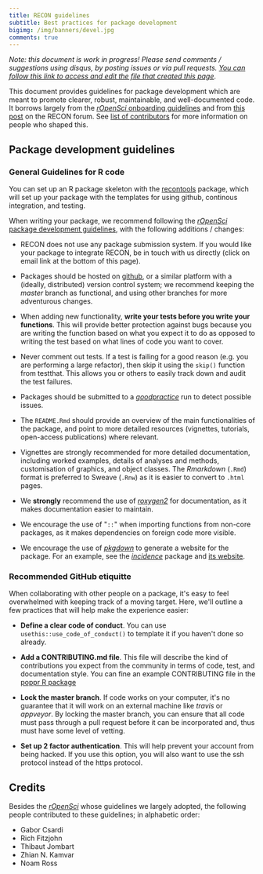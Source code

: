 ```yaml
---
title: RECON guidelines
subtitle: Best practices for package development
bigimg: /img/banners/devel.jpg
comments: true
---
```


*Note: this document is work in progress! Please send comments / suggestions
using disqus, by posting issues or via pull requests. 
[You can follow this link to access and edit the file that created this 
page](https://github.com/reconhub/reconhub.github.io/blob/master/guidelines.md)*.


This document provides guidelines for package development which are meant to
promote clearer, robust, maintainable, and well-documented code. It borrows
largely from the [*rOpenSci* onboarding
guidelines](https://github.com/ropensci/onboarding/) and from [this
post](http://discourse.repidemicsconsortium.org/t/scoring-system-for-r-packages/31/2)
on the RECON forum. See [list of contributors](#credits) for more information
on people who shaped this.



## Package development guidelines

### General Guidelines for R code

You can set up an R package skeleton with the
[recontools](https://github.com/reconhub/recontools#readme) package, which will
set up your package with the templates for using github, continous integration,
and testing. 

When writing your package, we recommend following the [*rOpenSci* package
development guidelines](https://ropensci.github.io/dev_guide/), with the
following additions / changes:

- RECON does not use any package submission system. If you would like your
  package to integrate RECON, be in touch with us directly (click on email link
  at the bottom of this page). 

- Packages should be hosted on [github](http://github.com), or a similar
  platform with a (ideally, distributed) version control system; we recommend
  keeping the *master* branch as functional, and using other branches for more
  adventurous changes.

- When adding new functionality, **write your tests before you write your 
  functions**. This will provide better protection against bugs because you are
  writing the function based on what you expect it to do as opposed to writing
  the test based on what lines of code you want to cover. 

- Never comment out tests. If a test is failing for a good reason (e.g. you are
  performing a large refactor), then skip it using the `skip()` function from
  testthat. This allows you or others to easily track down and audit the test
  failures. 

- Packages should be submitted to a
  [*goodpractice*](https://github.com/MangoTheCat/goodpractice/) run to detect
  possible issues.

- The `README.Rmd` should provide an overview of the main functionalities of
  the package, and point to more detailed resources (vignettes, tutorials,
  open-access publications) where relevant. 

- Vignettes are strongly recommended for more detailed documentation, including
  worked examples, details of analyses and methods, customisation of graphics,
  and object classes. The *Rmarkdown* (`.Rmd`) format is preferred to Sweave
  (`.Rnw`) as it is easier to convert to `.html` pages.
 
- We **strongly** recommend the use of
  [*roxygen2*](https://cran.r-project.org/web/packages/roxygen2/index.html) for
  documentation, as it makes documentation easier to maintain.

- We encourage the use of "`::`" when importing functions from non-core
  packages, as it makes dependencies on foreign code more visible. 

- We encourage the use of [*pkgdown*](http://github.com/hadley/pkgdown) to
  generate a website for the package. For an example, see the
  [*incidence*](http://github.com/reconhub/incidence) package and [its
  website](http://www.repidemicsconsortium.org/incidence/). 

### Recommended GitHub etiquitte

When collaborating with other people on a package, it's easy to feel overwhelmed
with keeping track of a moving target. Here, we'll outline a few practices that
will help make the experience easier:

 - **Define a clear code of conduct**. You can use `usethis::use_code_of_conduct()` to
   template it if you haven't done so already.

 - **Add a CONTRIBUTING.md file**. This file will describe the kind of
   contributions you expect from the community in terms of code, test, and 
   documentation style. You can fine an example CONTRIBUTING file in the 
   [poppr R package](https://github.com/grunwaldlab/poppr/blob/master/CONTRIBUTING.md)

 - **Lock the master branch**. If code works on your computer, it's no guarantee
   that it will work on an external machine like *travis* or *appveyor*. By
   locking the master branch, you can ensure that all code must pass through a
   pull request before it can be incorporated and, thus must have some level of
   vetting.

 - **Set up 2 factor authentication**. This will help prevent your account from
   being hacked. If you use this option, you will also want to use the ssh
   protocol instead of the https protocol. 

## Credits

Besides the [*rOpenSci*](http://ropensci.org/) whose guidelines we largely
adopted, the following people contributed to these guidelines; in alphabetic
order:

- Gabor Csardi
- Rich Fitzjohn
- Thibaut Jombart
- Zhian N. Kamvar
- Noam Ross


